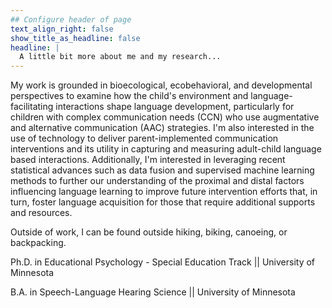 ```yaml
---
## Configure header of page
text_align_right: false
show_title_as_headline: false
headline: |
  A little bit more about me and my research...
---
```


<!-- this is a subheadline -->
My work is grounded in bioecological, ecobehavioral, and developmental perspectives to examine how the child's environment and language-facilitating interactions shape language development, particularly for children with complex communication needs (CCN) who use augmentative and alternative communication (AAC) strategies. I'm also interested in the use of technology to deliver parent-implemented communication interventions and its utility in capturing and measuring adult-child language based interactions. Additionally, I'm interested in leveraging recent statistical advances such as data fusion and supervised machine learning methods to further our understanding of the proximal and distal factors influencing language learning to improve future intervention efforts that, in turn, foster language acquisition for those that require additional supports and resources. 

Outside of work, I can be found outside hiking, biking, canoeing, or backpacking.

<i class="fas fa-graduation-cap"></i> Ph.D. in Educational Psychology - Special Education Track || University of Minnesota 

<i class="fas fa-graduation-cap"></i> B.A. in Speech-Language Hearing Science || University of Minnesota

